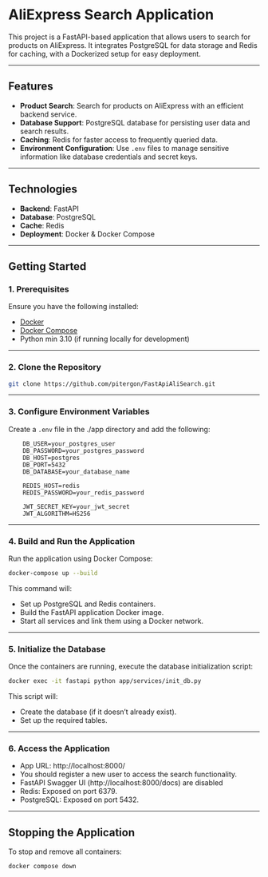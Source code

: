 # **AliExpress Search Application**

This project is a FastAPI-based application that allows users to search for products on AliExpress. It integrates PostgreSQL for data storage and Redis for caching, with a Dockerized setup for easy deployment.

---

## **Features**
- **Product Search**: Search for products on AliExpress with an efficient backend service.
- **Database Support**: PostgreSQL database for persisting user data and search results.
- **Caching**: Redis for faster access to frequently queried data.
- **Environment Configuration**: Use `.env` files to manage sensitive information like database credentials and secret keys.

---

## **Technologies**
- **Backend**: FastAPI  
- **Database**: PostgreSQL  
- **Cache**: Redis  
- **Deployment**: Docker & Docker Compose

---

## **Getting Started**

### **1. Prerequisites**
Ensure you have the following installed:
- [Docker](https://www.docker.com/)
- [Docker Compose](https://docs.docker.com/compose/)
- Python min 3.10 (if running locally for development)

---

### **2. Clone the Repository**
```bash
git clone https://github.com/pitergon/FastApiAliSearch.git
```

---

### **3. Configure Environment Variables**
Create a `.env` file in the ./app directory and add the following:
``` 
    DB_USER=your_postgres_user
    DB_PASSWORD=your_postgres_password
    DB_HOST=postgres
    DB_PORT=5432
    DB_DATABASE=your_database_name
    
    REDIS_HOST=redis
    REDIS_PASSWORD=your_redis_password
    
    JWT_SECRET_KEY=your_jwt_secret
    JWT_ALGORITHM=HS256
```

---

### **4. Build and Run the Application**
Run the application using Docker Compose:
```bash
docker-compose up --build
```
This command will:

- Set up PostgreSQL and Redis containers.
- Build the FastAPI application Docker image.
- Start all services and link them using a Docker network.

---

### **5. Initialize the Database**
Once the containers are running, execute the database initialization script:

```bash
docker exec -it fastapi python app/services/init_db.py
````
This script will:

- Create the database (if it doesn’t already exist).
- Set up the required tables.

---

### **6. Access the Application**
- App URL: http://localhost:8000/
- You should register a new user to access the search functionality.
- FastAPI Swagger UI (http://localhost:8000/docs) are disabled  
- Redis: Exposed on port 6379.
- PostgreSQL: Exposed on port 5432.

---

## **Stopping the Application**
To stop and remove all containers:
```bash
docker compose down
```